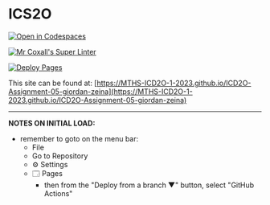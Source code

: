 # ICS2O

[![Open in Codespaces](https://classroom.github.com/assets/launch-codespace-7f7980b617ed060a017424585567c406b6ee15c891e84e1186181d67ecf80aa0.svg)](https://classroom.github.com/open-in-codespaces?assignment_repo_id=15159146)

[![Mr Coxall's Super Linter](https://github.com/MTHS-ICD2O-1-2023/ICD2O-Assignment-05-giordan-zeina/workflows/Mr%20Coxall's%20Super%20Linter/badge.svg)](https://github.com/MTHS-ICD2O-1-2023/ICD2O-Assignment-05-giordan-zeina/actions)

[![Deploy Pages](https://github.com/MTHS-ICD2O-1-2023/ICD2O-Assignment-05-giordan-zeina/workflows/Deploy%20Pages/badge.svg)](https://github.com/MTHS-ICD2O-1-2023/ICD2O-Assignment-05-giordan-zeina/actions)

This site can be found at: [https://MTHS-ICD2O-1-2023.github.io/ICD2O-Assignment-05-giordan-zeina](https://MTHS-ICD2O-1-2023.github.io/ICD2O-Assignment-05-giordan-zeina)

---

**NOTES ON INITIAL LOAD:**
- remember to goto on the menu bar:
  - File
  - Go to Repository
  - ⚙ Settings
  - 🗔 Pages
    - then from the "Deploy from a branch ▼" button, select "GitHub Actions"

